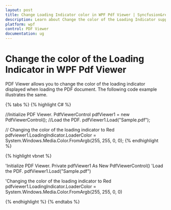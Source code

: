 ```yaml
---
layout: post
title: Change Loading Indicator color in WPF Pdf Viewer | Syncfusion&reg;
description: Learn about Change the color of the Loading Indicator support in Syncfusion<sup>&reg;</sup>; WPF Pdf Viewer control and more.
platform: wpf
control: PDF Viewer
documentation: ug
---
```


# Change the color of the Loading Indicator in WPF Pdf Viewer

PDF Viewer allows you to change the color of the loading indicator displayed when loading the PDF document. The following code example illustrates the same.

{% tabs %}
{% highlight C# %}

//Initialize PDF Viewer.
PdfViewerControl pdfViewer1 = new PdfViewerControl();
//Load the PDF.
pdfViewer1.Load("Sample.pdf");

// Changing the color of the loading indicator to Red
pdfviewer1.LoadingIndicator.LoaderColor = System.Windows.Media.Color.FromArgb(255, 255, 0, 0);
{% endhighlight %}



{% highlight vbnet %}

'Initialize PDF Viewer.
Private pdfViewer1 As New PdfViewerControl()
'Load the PDF.
pdfViewer1.Load("Sample.pdf")

'Changing the color of the loading indicator to Red
pdfviewer1.LoadingIndicator.LoaderColor = System.Windows.Media.Color.FromArgb(255, 255, 0, 0)

{% endhighlight %}
{% endtabs %}
